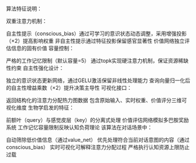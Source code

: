 算法特征说明：

双重注意力机制：

自主性提示（conscious_bias）通过可学习的意识状态动态调整，采用增强投影（×2）提高影响权重
非自主性提示通过特征投影保留感官显著性
价值网络独立评估信息的固有价值
容量控制：

严格的工作记忆限制（默认容量=5）
通过topk实现硬注意力机制，保证资源稀缺性约束
自主性强化设计：

独立的意识状态更新网络，通过GELU激活保留非线性处理能力
查询向量归一化后的自主性增益乘数（×2）提升决策主导性
可视化接口：

返回结构化的注意力分配热力图数据
包含原始输入、实时权重、价值评分三维可视化维度
生物学启发的特征：

前额叶（query）与感觉皮层（key）的分离式处理
价值评估网络模拟多巴胺奖励系统
工作记忆容量限制反映认知负荷理论
该算法在对话场景中：

自动筛除低价值信息（通过value_net）
优先处理符合当前对话意图的内容（通过conscious_bias）
实时可视化可解释注意力分配过程
严格执行认知资源上限防止过载
